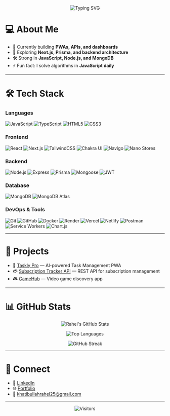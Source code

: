 <!-- Typing SVG (Centered) -->
<div align="center">
  <img src="https://readme-typing-svg.herokuapp.com?font=Fira+Code&size=24&duration=3000&pause=1000&color=00F7FF&center=true&vCenter=true&width=600&lines=Hi%2C+I'm+Khatibullah+Rahel+👋;MERN+Full-Stack+Developer;Building+PWAs+%26+APIs;Always+Learning+%26+Exploring" alt="Typing SVG" />
</div>

<!-- <h1 align="center">Khatibullah Rahel</h1> -->
<!-- <h3 align="center">Passionate MERN Full-Stack Developer | PWA Enthusiast | API Builder</h3> -->


# 💻 About Me
- 🔭 Currently building **PWAs, APIs, and dashboards**  
- 🌱 Exploring **Next.js, Prisma, and backend architecture**  
- 🛠️ Strong in **JavaScript, Node.js, and MongoDB**  
- ⚡ Fun fact: I solve algorithms in **JavaScript daily**  

---

# 🛠️ Tech Stack

### Languages
![JavaScript](https://img.shields.io/badge/JavaScript-F7DF1E?logo=javascript&logoColor=black)
![TypeScript](https://img.shields.io/badge/TypeScript-3178C6?logo=typescript&logoColor=white)
![HTML5](https://img.shields.io/badge/HTML5-E34F26?logo=html5&logoColor=white)
![CSS3](https://img.shields.io/badge/CSS3-1572B6?logo=css3&logoColor=white)

### Frontend
![React](https://img.shields.io/badge/React-61DAFB?logo=react&logoColor=black)
![Next.js](https://img.shields.io/badge/Next.js-000000?logo=next.js&logoColor=white)
![TailwindCSS](https://img.shields.io/badge/Tailwind_CSS-38B2AC?logo=tailwind-css&logoColor=white)
![Chakra UI](https://img.shields.io/badge/Chakra_UI-319795?logo=chakra-ui&logoColor=white)
![Navigo](https://img.shields.io/badge/Navigo-000000?logo=javascript&logoColor=white)
![Nano Stores](https://img.shields.io/badge/Nano_Stores-0081CB?logo=javascript&logoColor=white)

### Backend
![Node.js](https://img.shields.io/badge/Node.js-339933?logo=node.js&logoColor=white)
![Express](https://img.shields.io/badge/Express-000000?logo=express&logoColor=white)
![Prisma](https://img.shields.io/badge/Prisma-2D3748?logo=prisma&logoColor=white)
![Mongoose](https://img.shields.io/badge/Mongoose-880000?logo=mongoose&logoColor=white)
![JWT](https://img.shields.io/badge/JWT-000000?logo=jsonwebtokens&logoColor=white)

### Database
![MongoDB](https://img.shields.io/badge/MongoDB-47A248?logo=mongodb&logoColor=white)
![MongoDB Atlas](https://img.shields.io/badge/MongoDB_Atlas-4DB33D?logo=mongodb&logoColor=white)

### DevOps & Tools
![Git](https://img.shields.io/badge/Git-F05032?logo=git&logoColor=white)
![GitHub](https://img.shields.io/badge/GitHub-181717?logo=github&logoColor=white)
![Docker](https://img.shields.io/badge/Docker-2496ED?logo=docker&logoColor=white)
![Render](https://img.shields.io/badge/Render-46E3B7?logo=render&logoColor=white)
![Vercel](https://img.shields.io/badge/Vercel-000000?logo=vercel&logoColor=white)
![Netlify](https://img.shields.io/badge/Netlify-00C7B7?logo=netlify&logoColor=white)
![Postman](https://img.shields.io/badge/Postman-FF6C37?logo=postman&logoColor=white)
![Service Workers](https://img.shields.io/badge/Service_Workers-FF9800?logo=googlechrome&logoColor=white)
![Chart.js](https://img.shields.io/badge/Chart.js-FF6384?logo=chart.js&logoColor=white)

---

# 🚀 Projects

- 📝 [Taskly Pro](https://task-ly-ai.vercel.app) — AI-powered Task Management PWA  
- 💳 [Subscription Tracker API](https://github.com/rahel-webdeveloper/subscription-tracker) — REST API for subscription management  
- 🎮 [GameHub](https://game-hub-rahel.vercel.app) — Video game discovery app  

---

# 📊 GitHub Stats

<div align="center">

![Rahel's GitHub Stats](https://github-readme-stats.vercel.app/api?username=rahel-webdeveloper&show_icons=true&theme=tokyonight)  

![Top Languages](https://github-readme-stats.vercel.app/api/top-langs/?username=rahel-webdeveloper&layout=compact&theme=tokyonight)  

![GitHub Streak](https://streak-stats.demolab.com?user=rahel-webdeveloper&theme=tokyonight&hide_border=false)  

</div>

---

# 🤝 Connect
- 💼 [LinkedIn](https://www.linkedin.com/in/khatibullah-rahel-a93a74281/)  
- 🌐 [Portfolio](https://rahel.portfolio.com)  
- 📧 khatibullahrahel25@gmail.com  

---

<div align="center">

![Visitors](https://komarev.com/ghpvc/?username=rahel-webdeveloper&label=Profile%20views&color=0e75b6&style=flat)

</div>
